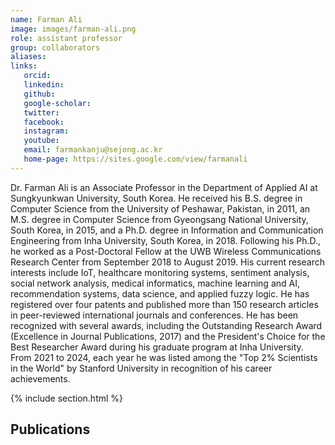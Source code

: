 ```yaml
---
name: Farman Ali
image: images/farman-ali.png
role: assistant professor
group: collaborators
aliases:
links:
   orcid: 
   linkedin: 
   github: 
   google-scholar: 
   twitter: 
   facebook: 
   instagram: 
   youtube: 
   email: farmankanju@sejong.ac.kr
   home-page: https://sites.google.com/view/farmanali
---
```


Dr. Farman Ali is an Associate Professor in the Department of Applied AI at Sungkyunkwan University, South Korea. He received his B.S. degree in Computer Science from the University of Peshawar, Pakistan, in 2011, an M.S. degree in Computer Science from Gyeongsang National University, South Korea, in 2015, and a Ph.D. degree in Information and Communication Engineering from Inha University, South Korea, in 2018. Following his Ph.D., he worked as a Post-Doctoral Fellow at the UWB Wireless Communications Research Center from September 2018 to August 2019. His current research interests include IoT, healthcare monitoring systems, sentiment analysis, social network analysis, medical informatics, machine learning and AI, recommendation systems, data science, and applied fuzzy logic. He has registered over four patents and published more than 150 research articles in peer-reviewed international journals and conferences. He has been recognized with several awards, including the Outstanding Research Award (Excellence in Journal Publications, 2017) and the President's Choice for the Best Researcher Award during his graduate program at Inha University. From 2021 to 2024, each year he was listed among the "Top 2% Scientists in the World" by Stanford University in recognition of his career achievements.

{% include section.html %}
## Publications
